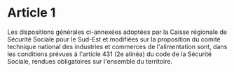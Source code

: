 # Article 1

Les dispositions générales ci-annexées adoptées par la Caisse régionale de Sécurité Sociale pour le Sud-Est et modifiées sur la proposition du comité technique national des industries et commerces de l'alimentation sont, dans les conditions prévues à l'article 431 (2e alinéa) du code de la Sécurité Sociale, rendues obligatoires sur l'ensemble du territoire.
